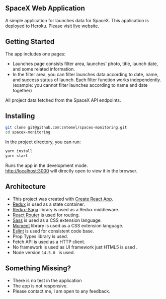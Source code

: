 ## SpaceX Web Application

A simple application for launches data for SpaceX. This application is deployed to Heroku. Please visit [live](https://sleepy-hopper-7c151b.netlify.app/) website.
 
## Getting Started


The app includes one pages:

- Launches page consists filter area, launches' photo, title, launch date, and some related information. 
- In the filter area, you can filter launches data according to date, name, and success status of launch.
Each filter function works independently. (example: you cannot filter launches according to name and date together) 


All project data fetched from the SpaceX API endpoints.


## Installing


  ```sh
  git clone git@github.com:zntemel/spacex-monitoring.git
  cd spacex-monitoring
   ```
In the project directory, you can run:

 ```sh 
 yarn install 
 yarn start 
  ```

Runs the app in the development mode.<br>
[http://localhost:3000](http://localhost:3000) will directly open to view it in the browser.<br>

## Architecture

- This project was created with [Create React App](https://github.com/facebookincubator/create-react-app).
- [Redux](https://redux.js.org/) is used as a state container.
- [Redux-Saga](https://redux.js.org/) library is used as a Redux middleware.
- [React Router](https://reacttraining.com/react-router/) is used for routing.
- [Sass](https://sass-lang.com/) is used as a CSS extension language.
- [Moment](https://momentjs.com/) library is used as a CSS extension language.
- [Eslint](https://eslint.org/) is used for consistent code base.
- Prop Types library is used.
- Fetch API is used as a HTTP client.
- No framework is used as UI framework just HTML5 is used .
- Node version ```14.5.0 ``` is used.

## Something Missing?

- There is no test in the application
- The app is not responsive.
- Please contact me, I am open to any feedback.
